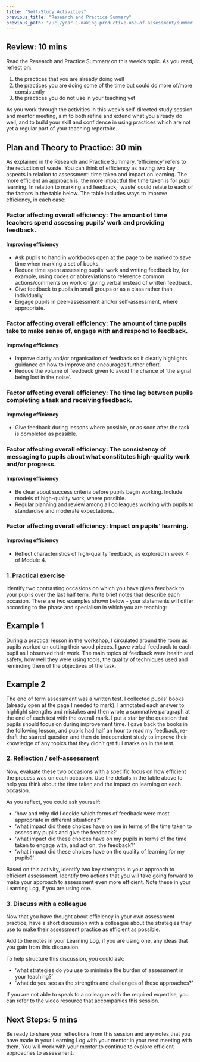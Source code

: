 ```yaml
---
title: "Self-Study Activities"
previous_title: "Research and Practice Summary"
previous_path: "/ucl/year-1-making-productive-use-of-assessment/summer-week-5-ect-research-and-practice-summary"
---
```


## Review: 10 mins

Read the Research and Practice Summary on this week’s topic. As you read, reflect on:

1. the practices that you are already doing well
2. the practices you are doing some of the time but could do more of/more consistently
3. the practices you do not use in your teaching yet

As you work through the activities in this week’s self-directed study session and mentor meeting, aim to both refine and extend what you already do well, and to build your skill and confidence in using practices which are not yet a regular part of your teaching repertoire.

## Plan and Theory to Practice: 30 min

As explained in the Research and Practice Summary, ‘efficiency’ refers to the reduction of waste. You can think of efficiency as having two key aspects in relation to assessment: time taken and impact on learning. The more efficient an approach is, the more impactful the time taken is for pupil learning. In relation to marking and feedback, ‘waste’ could relate to each of the factors in the table below. The table includes ways to improve efficiency, in each case:

### Factor affecting overall efficiency: The amount of time teachers spend assessing pupils’ work and providing feedback.

#### Improving efficiency

- Ask pupils to hand in workbooks open at the page to be marked to save time when marking a set of books.
- Reduce time spent assessing pupils’ work and writing feedback by, for example, using codes or abbreviations to reference common actions/comments on work or giving verbal instead of written feedback.
- Give feedback to pupils in small groups or as a class rather than individually.
- Engage pupils in peer-assessment and/or self-assessment, where appropriate.

### Factor affecting overall efficiency: The amount of time pupils take to make sense of, engage with and respond to feedback.

#### Improving efficiency

- Improve clarity and/or organisation of feedback so it clearly highlights guidance on how to improve and encourages further effort.
- Reduce the volume of feedback given to avoid the chance of ‘the signal being lost in the noise’.

### Factor affecting overall efficiency: The time lag between pupils completing a task and receiving feedback.

#### Improving efficiency

- Give feedback during lessons where possible, or as soon after the task is completed as possible.

### Factor affecting overall efficiency: The consistency of messaging to pupils about what constitutes high-quality work and/or progress.

#### Improving efficiency

- Be clear about success criteria before pupils begin working. Include models of high-quality work, where possible.
- Regular planning and review among all colleagues working with pupils to standardise and moderate expectations.

### Factor affecting overall efficiency: Impact on pupils’ learning.

#### Improving efficiency

- Reflect characteristics of high-quality feedback, as explored in week 4 of Module 4.

### 1. Practical exercise

Identify two contrasting occasions on which you have given feedback to your pupils over the last half term. Write brief notes that describe each occasion. There are two examples shown below - your statements will differ according to the phase and specialism in which you are teaching:

## Example 1

During a practical lesson in the workshop, I circulated around the room as pupils worked on cutting their wood pieces. I gave verbal feedback to each pupil as I observed their work. The main topics of feedback were health and safety, how well they were using tools, the quality of techniques used and reminding them of the objectives of the task.

## Example 2

The end of term assessment was a written test. I collected pupils’ books (already open at the page I needed to mark). I annotated each answer to highlight strengths and mistakes and then wrote a summative paragraph at the end of each test with the overall mark. I put a star by the question that pupils should focus on during improvement time. I gave back the books in the following lesson, and pupils had half an hour to read my feedback, re-draft the starred question and then do independent study to improve their knowledge of any topics that they didn’t get full marks on in the test.

### 2. Reflection / self-assessment

Now, evaluate these two occasions with a specific focus on how efficient the process was on each occasion. Use the details in the table above to help you think about the time taken and the impact on learning on each occasion.

As you reflect, you could ask yourself:

- ‘how and why did I decide which forms of feedback were most appropriate in different situations?’
- ‘what impact did these choices have on me in terms of the time taken to assess my pupils and give the feedback?’
- ‘what impact did these choices have on my pupils in terms of the time taken to engage with, and act on, the feedback?’
- ‘what impact did these choices have on the quality of learning for my pupils?’

Based on this activity, identify two key strengths in your approach to efficient assessment. Identify two actions that you will take going forward to make your approach to assessment even more efficient. Note these in your Learning Log, if you are using one.

### 3. Discuss with a colleague

Now that you have thought about efficiency in your own assessment practice, have a short discussion with a colleague about the strategies they use to make their assessment practice as efficient as possible.

Add to the notes in your Learning Log, if you are using one, any ideas that you gain from this discussion.

To help structure this discussion, you could ask:

- ‘what strategies do you use to minimise the burden of assessment in your teaching?’
- ‘what do you see as the strengths and challenges of these approaches?’

If you are not able to speak to a colleague with the required expertise, you can refer to the video resource that accompanies this session.

## Next Steps: 5 mins

Be ready to share your reflections from this session and any notes that you have made in your Learning Log with your mentor in your next meeting with them. You will work with your mentor to continue to explore efficient approaches to assessment.
